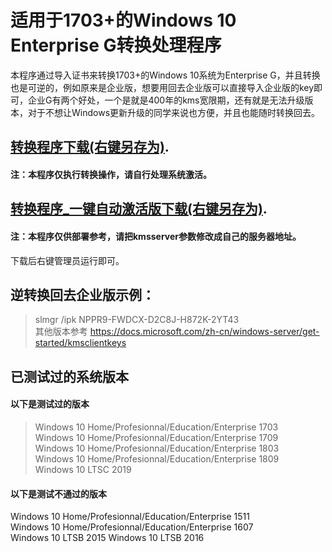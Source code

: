 # 适用于1703+的Windows 10 Enterprise G转换处理程序
本程序通过导入证书来转换1703+的Windows 10系统为Enterprise G，并且转换也是可逆的，例如原来是企业版，想要用回去企业版可以直接导入企业版的key即可，企业G有两个好处，一个是就是400年的kms宽限期，还有就是无法升级版本，对于不想让Windows更新升级的同学来说也方便，并且也能随时转换回去。
## [转换程序下载(右键另存为)](https://raw.githubusercontent.com/lixuy/EnterpriseGconvert/master/EnterpriseGconvert.cmd).
#### 注：本程序仅执行转换操作，请自行处理系统激活。
## [转换程序_一键自动激活版下载(右键另存为)](https://github.com/lixuy/EnterpriseGconvert/raw/master/EnterpriseGconvert_auto.cmd).
#### 注：本程序仅供部署参考，请把kmsserver参数修改成自己的服务器地址。
下载后右键管理员运行即可。

## 逆转换回去企业版示例：
>slmgr /ipk NPPR9-FWDCX-D2C8J-H872K-2YT43  
其他版本参考 https://docs.microsoft.com/zh-cn/windows-server/get-started/kmsclientkeys  
## 已测试过的系统版本  
#### 以下是测试过的版本
>Windows 10 Home/Profesionnal/Education/Enterprise 1703  
Windows 10 Home/Profesionnal/Education/Enterprise 1709  
Windows 10 Home/Profesionnal/Education/Enterprise 1803  
Windows 10 Home/Profesionnal/Education/Enterprise 1809  
Windows 10 LTSC 2019  
#### 以下是测试不通过的版本
Windows 10 Home/Profesionnal/Education/Enterprise 1511  
Windows 10 Home/Profesionnal/Education/Enterprise 1607  
Windows 10 LTSB 2015
Windows 10 LTSB 2016
